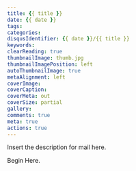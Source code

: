 ```yaml
---
title: {{ title }}
date: {{ date }}
tags:
categories:
disqusIdentifier: {{ date }}/{{ title }}
keywords:
clearReading: true
thumbnailImage: thumb.jpg
thumbnailImagePosition: left
autoThumbnailImage: true
metaAlignment: left
coverImage: 
coverCaption: 
coverMeta: out
coverSize: partial 
gallery:
comments: true
meta: true
actions: true
---
```


Insert the description for mail here. 

<!-- more -->

Begin Here.